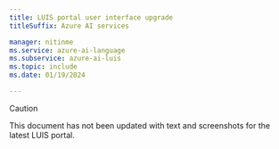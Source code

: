 ```yaml
---
title: LUIS portal user interface upgrade
titleSuffix: Azure AI services

manager: nitinme
ms.service: azure-ai-language
ms.subservice: azure-ai-luis
ms.topic: include 
ms.date: 01/19/2024

---
```


> [!Caution]
> This document has not been updated with text and screenshots for the latest LUIS portal. 
